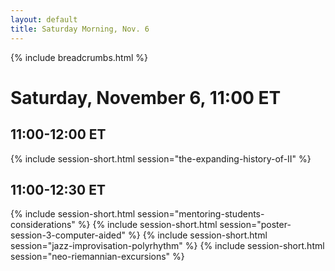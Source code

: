 ```yaml
---
layout: default
title: Saturday Morning, Nov. 6
---
```

{% include breadcrumbs.html %}


# Saturday, November 6, 11:00 ET


## 11:00-12:00 ET
{% include session-short.html session="the-expanding-history-of-II" %}


## 11:00-12:30 ET
{% include session-short.html session="mentoring-students-considerations" %}
{% include session-short.html session="poster-session-3-computer-aided" %}
{% include session-short.html session="jazz-improvisation-polyrhythm" %}
{% include session-short.html session="neo-riemannian-excursions" %}



